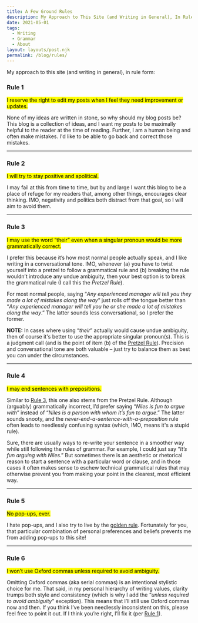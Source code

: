 ```yaml
---
title: A Few Ground Rules
description: My Approach to This Site (and Writing in General), In Rule Form
date: 2021-05-01
tags:
  - Writing
  - Grammar
  - About
layout: layouts/post.njk
permalink: /blog/rules/
---
```


My approach to this site (and writing in general), in rule form:

### Rule 1

<p class="inline-p"><mark class="inline-mark">I reserve the right to edit my posts when I feel they need improvement or updates.</mark></p>

None of my ideas are written in stone, so why should my blog posts be? This blog is a collection of ideas, and I want my posts to be maximally helpful to the reader at the time of reading. Further, I am a human being and often make mistakes. I'd like to be able to go back and correct those mistakes.

---

### Rule 2

<p class="inline-p"><mark class="inline-mark">I will try to stay positive and apolitical.</mark></p>

I may fail at this from time to time, but by and large I want this blog to be a place of refuge for my readers that, among other things, encourages clear thinking. IMO, negativity and politics both distract from that goal, so I will aim to avoid them.

---

### Rule 3

<p class="inline-p"><mark class="inline-mark">I may use the word “their” even when a singular pronoun would be more grammatically correct.</mark></p>

I prefer this because it’s how most normal people actually speak, and I like writing in a conversational tone. <span id="pretzel-rule">IMO, whenever (a) you have to twist yourself into a pretzel to follow a grammatical rule and (b) breaking the rule wouldn’t introduce any undue ambiguity, then your best option is to break the grammatical rule (I call this the _Pretzel Rule_)</span>.

For most normal people, saying “_Any experienced manager will tell you they made a lot of mistakes along the way_” just rolls off the tongue better than “_Any experienced manager will tell you he or she made a lot of mistakes along the way_.” The latter sounds less conversational, so I prefer the former.

**NOTE:** In cases where using “_their_” actually would cause undue ambiguity, then of course it's better to use the appropriate singular pronoun(s). This is a judgment call (and is the point of item (b) of the [Pretzel Rule](#pretzel-rule)). Precision and conversational tone are both valuable – just try to balance them as best you can under the circumstances.

---

### Rule 4

<p class="inline-p"><mark class="inline-mark">I may end sentences with prepositions.</mark></p>

Similar to [Rule 3](#rule-3), this one also stems from the Pretzel Rule. Although (arguably) grammatically incorrect, I’d prefer saying “_Niles is fun to argue with_” instead of “_Niles is a person with whom it’s fun to argue_.” The latter sounds snooty, and the _never-end-a-sentence-with-a-preposition_ rule often leads to needlessly confusing syntax (which, IMO, means it's a stupid rule).

Sure, there are usually ways to re-write your sentence in a smoother way while still following the rules of grammar. For example, I could just say “_It’s fun arguing with Niles_.” But sometimes there is an aesthetic or rhetorical reason to start a sentence with a particular word or clause, and in those cases it often makes sense to eschew technical grammatical rules that may otherwise prevent you from making your point in the clearest, most efficient way.

---

### Rule 5

<p class="inline-p"><mark class="inline-mark">No pop-ups, ever.</mark></p>

I hate pop-ups, and I also try to live by the <a href="https://en.wikipedia.org/wiki/Golden_Rule" target="_blank" rel="noreferrer">golden rule</a>. Fortunately for you, that particular combination of personal preferences and beliefs prevents me from adding pop-ups to this site!

---

### Rule 6

<p class="inline-p"><mark class="inline-mark">I won’t use Oxford commas unless required to avoid ambiguity.</mark></p>

Omitting Oxford commas (aka serial commas) is an intentional stylistic choice for me. That said, in my personal hierarchy of writing values, clarity trumps both style and consistency (which is why I add the “_unless required to avoid ambiguity_” exception). This means that I’ll still use Oxford commas now and then. If you think I’ve been needlessly inconsistent on this, please feel free to point it out. If I think you’re right, I’ll fix it (per [Rule 1](#rule-1)).
